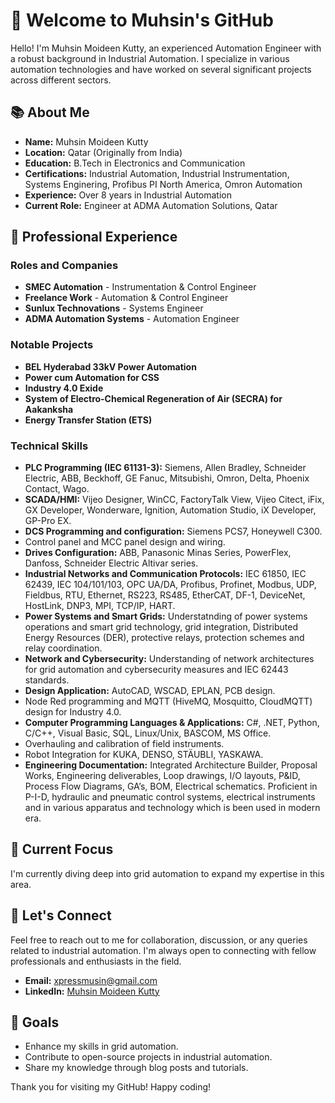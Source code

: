 # 👋 Welcome to Muhsin's GitHub

Hello! I'm Muhsin Moideen Kutty, an experienced Automation Engineer with a robust background in Industrial Automation. I specialize in various automation technologies and have worked on several significant projects across different sectors.

## 📚 About Me

- **Name:** Muhsin Moideen Kutty
- **Location:** Qatar (Originally from India)
- **Education:** B.Tech in Electronics and Communication
- **Certifications:** Industrial Automation, Industrial Instrumentation, Systems Enginering, Profibus PI North America, Omron Automation
- **Experience:** Over 8 years in Industrial Automation
- **Current Role:** Engineer at ADMA Automation Solutions, Qatar

## 💼 Professional Experience

### Roles and Companies
- **SMEC Automation** - Instrumentation & Control Engineer
- **Freelance Work** - Automation & Control Engineer
- **Sunlux Technovations** - Systems Engineer
- **ADMA Automation Systems** - Automation Engineer

### Notable Projects
- **BEL Hyderabad 33kV Power Automation**
- **Power cum Automation for CSS**
- **Industry 4.0 Exide**
- **System of Electro-Chemical Regeneration of Air (SECRA) for Aakanksha**
- **Energy Transfer Station (ETS)**

### Technical Skills
- **PLC Programming (IEC 61131-3):** Siemens, Allen Bradley, Schneider Electric, ABB, Beckhoff, GE Fanuc, Mitsubishi, Omron, Delta, Phoenix Contact, Wago.
- **SCADA/HMI:** Vijeo Designer, WinCC, FactoryTalk View, Vijeo Citect, iFix, GX Developer, Wonderware, Ignition, Automation Studio, iX Developer, GP-Pro EX.
- **DCS Programming and configuration:** Siemens PCS7, Honeywell C300.
- Control panel and MCC panel design and wiring.
- **Drives Configuration:** ABB, Panasonic Minas Series, PowerFlex, Danfoss, Schneider Electric Altivar series.
- **Industrial Networks and Communication Protocols:** IEC 61850, IEC 62439, IEC 104/101/103, OPC UA/DA, Profibus, Profinet, Modbus, UDP, Fieldbus, RTU, Ethernet, RS223, RS485, EtherCAT, DF-1, DeviceNet, HostLink,
  DNP3, MPI, TCP/IP, HART.
- **Power Systems and Smart Grids:** Understatnding of power systems operations and smart grid technology, grid integration, Distributed Energy Resources (DER), protective relays, protection schemes and relay 
  coordination.
- **Network and Cybersecurity:** Understanding of network architectures for grid automation and cybersecurity measures and IEC 62443 standards.
- **Design Application:** AutoCAD, WSCAD, EPLAN, PCB design.
- Node Red programming and MQTT (HiveMQ, Mosquitto, CloudMQTT) design for Industry 4.0.
- **Computer Programming Languages & Applications:** C#, .NET, Python, C/C++, Visual Basic, SQL, Linux/Unix, BASCOM, MS Office.
- Overhauling and calibration of field instruments.
- Robot Integration for KUKA, DENSO, STÄUBLI, YASKAWA.
- **Engineering Documentation:** Integrated Architecture Builder, Proposal Works, Engineering deliverables, Loop drawings, I/O layouts, P&ID, Process Flow Diagrams, GA’s, BOM, Electrical schematics.
  Proficient in P-I-D, hydraulic and pneumatic control systems, electrical instruments and in various apparatus and technology which is been used in modern era.

## 🌱 Current Focus
I'm currently diving deep into grid automation to expand my expertise in this area.


## 💬 Let's Connect
Feel free to reach out to me for collaboration, discussion, or any queries related to industrial automation. I'm always open to connecting with fellow professionals and enthusiasts in the field.

- **Email:** xpressmusin@gmail.com
- **LinkedIn:** [Muhsin Moideen Kutty](https://www.linkedin.com/in/muhsinmoideenkutty)

## 🎯 Goals
- Enhance my skills in grid automation.
- Contribute to open-source projects in industrial automation.
- Share my knowledge through blog posts and tutorials.

Thank you for visiting my GitHub! Happy coding!
